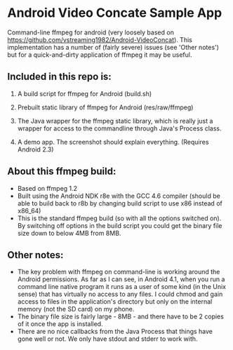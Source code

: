 Android Video Concate Sample App
======================

Command-line ffmpeg for android (very loosely based on https://github.com/vstreaming1982/Android-VideoConcat).
This implementation has a number of (fairly severe) issues (see 'Other notes') but for a quick-and-dirty application of ffmpeg it may be useful.

Included in this repo is:
-------------------------
1. A build script for ffmpeg for Android (build.sh)

2. Prebuilt static library of ffmpeg for Android (res/raw/ffmpeg)

3. The Java wrapper for the ffmpeg static library, which is really just a wrapper for access to the commandline through Java's Process class.

4. A demo app. The screenshot should explain everything. (Requires Android 2.3)

About this ffmpeg build:
------------------------
- Based on ffmpeg 1.2
- Built using the Android NDK r8e with the GCC 4.6 compiler (should be able to build back to r8b by changing build script to use x86 instead of x86_64)
- This is the standard ffmpeg build (so with all the options switched on). By switching off options in the build script you could get the binary file size down to below 4MB from 8MB.

Other notes:
------------
- The key problem with ffmpeg on command-line is working around the Android permissions. As far as I can see, in Android 4.1, when you run a command line native program it runs as a user of some kind (in the Unix sense) that has virtually no access to any files. I could chmod and gain access to files in the application's directory but only on the internal memory (not the SD card) on my phone.
- The binary file size is fairly large - 8MB - and there have to be 2 copies of it once the app is installed.
- There are no nice callbacks from the Java Process that things have gone well or not. We only have stdout and stderr to work with.
